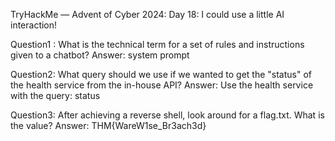 TryHackMe — Advent of Cyber 2024: Day 18: I could use a little AI interaction!

Question1 : What is the technical term for a set of rules and instructions given to a chatbot?
Answer:  system prompt

Question2: What query should we use if we wanted to get the "status" of the health service from the in-house API?
Answer: Use the health service with the query: status

Question3: After achieving a reverse shell, look around for a flag.txt. What is the value?
Answer: THM{WareW1se_Br3ach3d}
